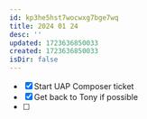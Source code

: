 ```yaml
---
id: kp3he5hst7wocwxg7bge7wq
title: 2024 01 24
desc: ''
updated: 1723636850033
created: 1723636850033
isDir: false
---
```

- [x] Start UAP Composer ticket
- [x] Get back to Tony if possible
- [ ] 